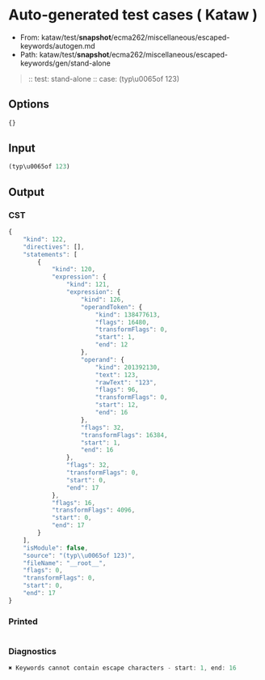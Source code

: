 # Auto-generated test cases ( Kataw )
- From: kataw/test/__snapshot__/ecma262/miscellaneous/escaped-keywords/autogen.md
- Path: kataw/test/__snapshot__/ecma262/miscellaneous/escaped-keywords/gen/stand-alone
> :: test: stand-alone
> :: case: (typ\u0065of 123)
## Options

`````js
{}
`````
## Input

`````js
(typ\u0065of 123)
`````
## Output

### CST

```javascript
{
    "kind": 122,
    "directives": [],
    "statements": [
        {
            "kind": 120,
            "expression": {
                "kind": 121,
                "expression": {
                    "kind": 126,
                    "operandToken": {
                        "kind": 138477613,
                        "flags": 16480,
                        "transformFlags": 0,
                        "start": 1,
                        "end": 12
                    },
                    "operand": {
                        "kind": 201392130,
                        "text": 123,
                        "rawText": "123",
                        "flags": 96,
                        "transformFlags": 0,
                        "start": 12,
                        "end": 16
                    },
                    "flags": 32,
                    "transformFlags": 16384,
                    "start": 1,
                    "end": 16
                },
                "flags": 32,
                "transformFlags": 0,
                "start": 0,
                "end": 17
            },
            "flags": 16,
            "transformFlags": 4096,
            "start": 0,
            "end": 17
        }
    ],
    "isModule": false,
    "source": "(typ\\u0065of 123)",
    "fileName": "__root__",
    "flags": 0,
    "transformFlags": 0,
    "start": 0,
    "end": 17
}
```

### Printed

```javascript

```

### Diagnostics

```javascript
✖ Keywords cannot contain escape characters - start: 1, end: 16

```

